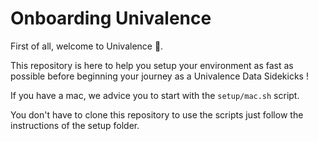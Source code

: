 # Onboarding Univalence

First of all, welcome to Univalence 🥳.

This repository is here to help you setup your environment as fast as possible before beginning your journey as a Univalence Data Sidekicks !

If you have a mac, we advice you to start with the `setup/mac.sh` script.

You don't have to clone this repository to use the scripts just follow the instructions of the setup folder.